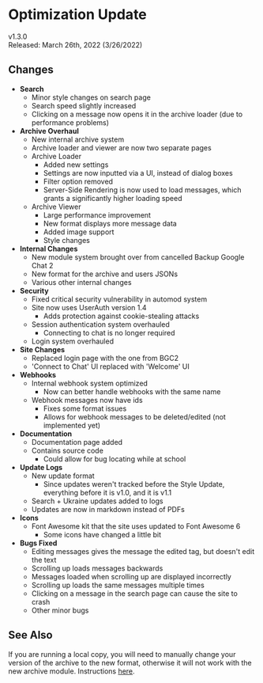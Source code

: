 # Optimization Update

v1.3.0  
Released: March 26th, 2022 (3/26/2022)

## Changes

- **Search**
  - Minor style changes on search page
  - Search speed slightly increased
  - Clicking on a message now opens it in the archive loader (due to performance problems)
- **Archive Overhaul**
  - New internal archive system
  - Archive loader and viewer are now two separate pages
  - Archive Loader
    - Added new settings
    - Settings are now inputted via a UI, instead of dialog boxes
    - Filter option removed
    - Server-Side Rendering is now used to load messages, which grants a significantly higher loading speed
  - Archive Viewer
    - Large performance improvement
    - New format displays more message data
    - Added image support
    - Style changes
- **Internal Changes**
  - New module system brought over from cancelled Backup Google Chat 2
  - New format for the archive and users JSONs
  - Various other internal changes
- **Security**
  - Fixed critical security vulnerability in automod system
  - Site now uses UserAuth version 1.4
    - Adds protection against cookie-stealing attacks
  - Session authentication system overhauled
    - Connecting to chat is no longer required
  - Login system overhauled
- **Site Changes**
  - Replaced login page with the one from BGC2
  - 'Connect to Chat' UI replaced with 'Welcome' UI
- **Webhooks**
  - Internal webhook system optimized
    - Now can better handle webhooks with the same name
  - Webhook messages now have ids
    - Fixes some format issues
    - Allows for webhook messages to be deleted/edited (not implemented yet)
- **Documentation**
  - Documentation page added
  - Contains source code
    - Could allow for bug locating while at school
- **Update Logs**
  - New update format
    - Since updates weren't tracked before the Style Update, everything before it is v1.0, and it is v1.1
  - Search + Ukraine updates added to logs
  - Updates are now in markdown instead of PDFs
- **Icons**
  - Font Awesome kit that the site uses updated to Font Awesome 6
    - Some icons have changed a little bit
- **Bugs Fixed**
  - Editing messages gives the message the edited tag, but doesn't edit the text
  - Scrolling up loads messages backwards
  - Messages loaded when scrolling up are displayed incorrectly
  - Scrolling up loads the same messages multiple times
  - Clicking on a message in the search page can cause the site to crash
  - Other minor bugs

## See Also

If you are running a local copy, you will need to manually change your version of the archive to the new format, otherwise it will not work with the new archive module. Instructions [here](doc-archive-format-update.md?parse=true).

